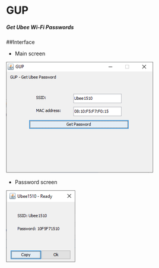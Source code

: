 # GUP

##### Get Ubee Wi-Fi Passwords 
##Interface

- Main screen

![Screenshot](screenshots/main.PNG)

- Password screen

![Screenshot](screenshots/pass.PNG)
